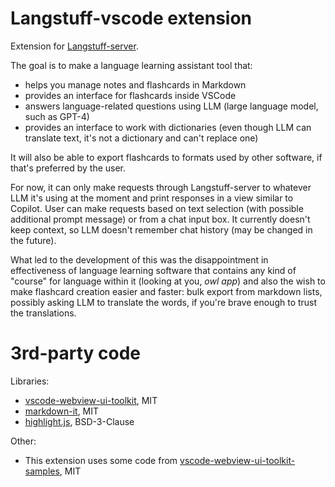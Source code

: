 # Langstuff-vscode extension
Extension for [Langstuff-server](https://github.com/Langstuff/Langstuff-server).

The goal is to make a language learning assistant tool that:
* helps you manage notes and flashcards in Markdown
* provides an interface for flashcards inside VSCode
* answers language-related questions using LLM (large language model, such as GPT-4)
* provides an interface to work with dictionaries (even though LLM can translate text, it's not a dictionary and can't replace one)

It will also be able to export flashcards to formats used by other software, if that's preferred by the user.

For now, it can only make requests through Langstuff-server to whatever LLM it's using at the moment and print responses in a view similar to Copilot. User can make requests based on text selection (with possible additional prompt message) or from a chat input box. It currently doesn't keep context, so LLM doesn't remember chat history (may be changed in the future).

What led to the development of this was the disappointment in effectiveness of language learning software that contains any kind of "course" for language within it (looking at you, *owl app*) and also the wish to make flashcard creation easier and faster: bulk export from markdown lists, possibly asking LLM to translate the words, if you're brave enough to trust the translations.

# 3rd-party code
Libraries:
* [vscode-webview-ui-toolkit](https://github.com/microsoft/vscode-webview-ui-toolkit), MIT
* [markdown-it](https://github.com/markdown-it/markdown-it), MIT
* [highlight.js](https:////github.com/highlightjs/highlight.js), BSD-3-Clause

Other:
* This extension uses some code from [vscode-webview-ui-toolkit-samples](https://github.com/microsoft/vscode-webview-ui-toolkit-samples), MIT
